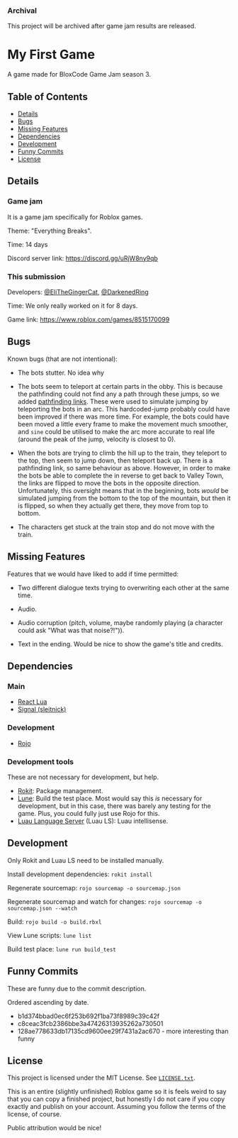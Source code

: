 ### Archival

This project will be archived after game jam results are released.

# My First Game

A game made for BloxCode Game Jam season 3.

## Table of Contents

- [Details](#details)
- [Bugs](#bugs)
- [Missing Features](#missing-features)
- [Dependencies](#dependencies)
- [Development](#development)
- [Funny Commits](#funny-commits)
- [License](#license)

## Details

### Game jam

It is a game jam specifically for Roblox games.

Theme: "Everything Breaks".

Time: 14 days

Discord server link: https://discord.gg/uRjW8ny9qb

### This submission

Developers: [@EliTheGingerCat](https://github.com/EliTheGingerCat), [@DarkenedRing](https://github.com/DarkenedRing)

Time: We only really worked on it for 8 days.

Game link: https://www.roblox.com/games/8515170099

## Bugs

Known bugs (that are not intentional):

- The bots stutter. No idea why

- The bots seem to teleport at certain parts in the obby. This is because the pathfinding could not find any a path through these jumps, so we added [pathfinding links](https://create.roblox.com/docs/reference/engine/classes/PathfindingLink). These were used to simulate jumping by teleporting the bots in an arc. This hardcoded-jump probably could have been improved if there was more time. For example, the bots could have been moved a little every frame to make the movement much smoother, and `sine` could be utilised to make the arc more accurate to real life (around the peak of the jump, velocity is closest to 0).

- When the bots are trying to climb the hill up to the train, they teleport to the top, then seem to jump down, then teleport back up. There is a pathfinding link, so same behaviour as above. However, in order to make the bots be able to complete the in reverse to get back to Valley Town, the links are flipped to move the bots in the opposite direction. Unfortunately, this oversight means that in the beginning, bots *would* be simulated jumping from the bottom to the top of the mountain, but then it is flipped, so when they actually get there, they move from top to bottom.

- The characters get stuck at the train stop and do not move with the train.

## Missing Features

Features that we would have liked to add if time permitted:

- Two different dialogue texts trying to overwriting each other at the same time.

- Audio.

- Audio corruption (pitch, volume, maybe randomly playing (a character could ask "What was that noise?!")).

- Text in the ending. Would be nice to show the game's title and credits.

## Dependencies

### Main

- [React Lua](https://react.luau.page/)
- [Signal (sleitnick)](https://sleitnick.github.io/RbxUtil/api/Signal/)

### Development

- [Rojo](https://react.luau.page/)

### Development tools

These are not necessary for development, but help.

- [Rokit](https://github.com/rojo-rbx/rokit): Package management.
- [Lune](https://lune-org.github.io/docs): Build the test place. Most would say this *is* necessary for development, but in this case, there was barely any testing for the game. Plus, you could fully just use Rojo for this.
- [Luau Language Server](https://github.com/JohnnyMorganz/luau-lsp) (Luau LS): Luau intellisense.

## Development

Only Rokit and Luau LS need to be installed manually.

Install development dependencies: `rokit install`

Regenerate sourcemap: `rojo sourcemap -o sourcemap.json`

Regenerate sourcemap and watch for changes: `rojo sourcemap -o sourcemap.json --watch`

Build: `rojo build -o build.rbxl`

View Lune scripts: `lune list`

Build test place: `lune run build_test`

## Funny Commits

These are funny due to the commit description.

Ordered ascending by date.

- b1d374bbad0ec6f253b692f1ba73f8989c39c42f
- c8ceac3fcb2386bbe3a47426313935262a730501
- 128ae778633db17135cd9600ee29f7431a2ac670 - more interesting than funny

## License

This project is licensed under the MIT License. See [`LICENSE.txt`](./LICENSE.txt).

This is an entire (slightly unfinished) Roblox game so it is feels weird to say that you can copy a finished project, but honestly I do not care if you copy exactly and publish on your account. Assuming you follow the terms of the license, of course.

Public attribution would be nice!